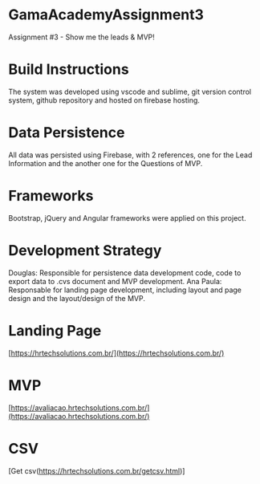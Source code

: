 # GamaAcademyAssignment3
Assignment #3 - Show me the leads &amp; MVP!

# Build Instructions
The system was developed using vscode and sublime, git version control system, github repository and hosted on firebase hosting.

# Data Persistence
All data was persisted using Firebase, with 2 references, one for the Lead Information and the another one for the Questions of MVP.

# Frameworks 
Bootstrap, jQuery and Angular frameworks were applied on this project.

# Development Strategy
Douglas:
Responsible for persistence data development code, code to export data to .cvs document and MVP development.
Ana Paula:
Responsable for landing page development, including layout and page design and the layout/design of the MVP.

# Landing Page
[https://hrtechsolutions.com.br/](https://hrtechsolutions.com.br/)

# MVP
[https://avaliacao.hrtechsolutions.com.br/](https://avaliacao.hrtechsolutions.com.br/)

# CSV
[Get csv(https://hrtechsolutions.com.br/getcsv.html)]
